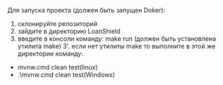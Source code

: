 Для запуска проекта (должен быть запущен Doker):
1. склонируйте репозиторий
2. зайдите в директорию LoanShield
3. введите в консоли команду: make run (должен быть установлена утилита make)
3'. если нет утилиты make то выполните в этой же директории команду:
-	mvnw.cmd clean test(linux)
-	.\mvnw.cmd clean test(Windows)
